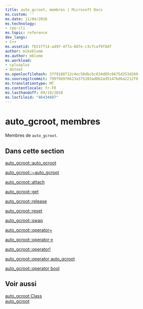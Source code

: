```yaml
---
title: auto_gcroot, membres | Microsoft Docs
ms.custom: ''
ms.date: 11/04/2016
ms.technology:
- cpp-cli
ms.topic: reference
dev_langs:
- C++
ms.assetid: fb51ff14-a497-4f7a-8d7e-c3cfcaf9f8df
author: mikeblome
ms.author: mblome
ms.workload:
- cplusplus
- dotnet
ms.openlocfilehash: 37f9188712c4ec50dbcbc834d05c6675d253d269
ms.sourcegitcommit: 799f9b976623a375203ad8b2ad5147bd6a2212f0
ms.translationtype: MT
ms.contentlocale: fr-FR
ms.lasthandoff: 09/19/2018
ms.locfileid: "46434607"
---
```

# <a name="autogcroot-members"></a>auto_gcroot, membres

Membres de `auto_gcroot`.

## <a name="in-this-section"></a>Dans cette section

[auto_gcroot::auto_gcroot](../dotnet/auto-gcroot-auto-gcroot.md)

[auto_gcroot::~auto_gcroot](../dotnet/auto-gcroot-tilde-auto-gcroot.md)

[auto_gcroot::attach](../dotnet/auto-gcroot-attach.md)

[auto_gcroot::get](../dotnet/auto-gcroot-get.md)

[auto_gcroot::release](../dotnet/auto-gcroot-release.md)

[auto_gcroot::reset](../dotnet/auto-gcroot-reset.md)

[auto_gcroot::swap](../dotnet/auto-gcroot-swap.md)

[auto_gcroot::operator=](../dotnet/auto-gcroot-operator-assign.md)

[auto_gcroot::operator->](../dotnet/auto-gcroot-operator-arrow.md)

[auto_gcroot::operator!](../dotnet/auto-gcroot-operator-logical-not.md)

[auto_gcroot::operator auto_gcroot](../dotnet/auto-gcroot-operator-auto-gcroot.md)

[auto_gcroot::operator bool](../dotnet/auto-gcroot-operator-bool.md)

## <a name="see-also"></a>Voir aussi

[auto_gcroot Class](../dotnet/auto-gcroot-class.md)<br/>
[auto_gcroot](../dotnet/auto-gcroot.md)